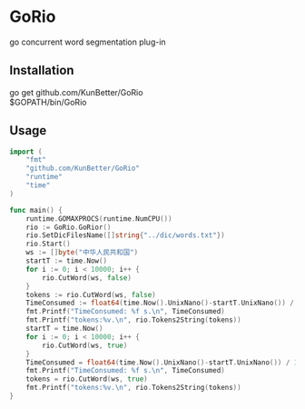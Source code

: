 GoRio
==========
go concurrent word segmentation plug-in

Installation
-----
go get github.com/KunBetter/GoRio  
$GOPATH/bin/GoRio

Usage
-----
```go
import (
	"fmt"
	"github.com/KunBetter/GoRio"
	"runtime"
	"time"
)

func main() {
	runtime.GOMAXPROCS(runtime.NumCPU())
	rio := GoRio.GoRior()
	rio.SetDicFilesName([]string{"../dic/words.txt"})
	rio.Start()
	ws := []byte("中华人民共和国")
	startT := time.Now()
	for i := 0; i < 10000; i++ {
		rio.CutWord(ws, false)
	}
	tokens := rio.CutWord(ws, false)
	TimeConsumed := float64(time.Now().UnixNano()-startT.UnixNano()) / 1e9
	fmt.Printf("TimeConsumed: %f s.\n", TimeConsumed)
	fmt.Printf("tokens:%v.\n", rio.Tokens2String(tokens))
	startT = time.Now()
	for i := 0; i < 10000; i++ {
		rio.CutWord(ws, true)
	}
	TimeConsumed = float64(time.Now().UnixNano()-startT.UnixNano()) / 1e9
	fmt.Printf("TimeConsumed: %f s.\n", TimeConsumed)
	tokens = rio.CutWord(ws, true)
	fmt.Printf("tokens:%v.\n", rio.Tokens2String(tokens))
}
```